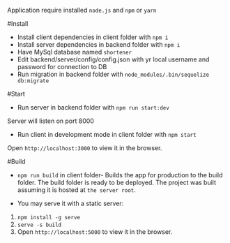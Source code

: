 Application require installed `node.js` and `npm` or `yarn`

#Install
* Install client dependencies in client folder with `npm i`
* Install server dependencies in backend folder with `npm i`
* Have MySql database named `shortener`
* Edit backend/server/config/config.json with yr local username and password for connection to DB
* Run migration in backend folder with `node_modules/.bin/sequelize db:migrate`

#Start
* Run server in backend folder with `npm run start:dev`

Server will listen on port 8000
* Run client in development mode in client folder with `npm start`

Open `http://localhost:3000` to view it in the browser.

  
#Build

* `npm run build`  in client folder- Builds the app for production to the build folder. The build folder is ready to be deployed.
The project was built assuming it is hosted at `the server root`.

* You may serve it with a static server: 
1) `npm install -g serve`
2) `serve -s build`
3) Open `http://localhost:5000` to view it in the browser.

